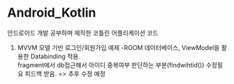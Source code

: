 # Android_Kotlin
안드로이드 개발 공부하며 제작한 코틀린 어플리케이션 코드

1. MVVM 모델 기반 로그인/회원가입 예제
  -ROOM 데이터베이스, ViewModel을 활용한 Databinding 적용
   <br>fragment에서 db접근해서 아이디 중복여부 판단하는 부분(findwihtid()) 수정필요 피드백 받음. => 추후 수정 예정
